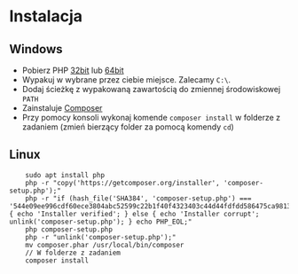 # Instalacja

## Windows

* Pobierz PHP
[32bit](http://windows.php.net/downloads/releases/php-7.1.10-Win32-VC14-x86.zip)
lub
[64bit](http://windows.php.net/downloads/releases/php-7.1.10-nts-Win32-VC14-x64.zip)
* Wypakuj w wybrane przez ciebie miejsce. Zalecamy ```C:\```.
* Dodaj ścieżkę z wypakowaną zawartością do zmiennej środowiskowej ```PATH```
* Zainstaluje [Composer](https://getcomposer.org/Composer-Setup.exe)
* Przy pomocy konsoli wykonaj komende ```composer install``` w folderze z zadaniem
(zmień bierzący folder za pomocą komendy ```cd```)

## Linux

```
    sudo apt install php
    php -r "copy('https://getcomposer.org/installer', 'composer-setup.php');"
    php -r "if (hash_file('SHA384', 'composer-setup.php') === '544e09ee996cdf60ece3804abc52599c22b1f40f4323403c44d44fdfdd586475ca9813a858088ffbc1f233e9b180f061') { echo 'Installer verified'; } else { echo 'Installer corrupt'; unlink('composer-setup.php'); } echo PHP_EOL;"
    php composer-setup.php
    php -r "unlink('composer-setup.php');"
    mv composer.phar /usr/local/bin/composer
    // W folderze z zadaniem
    composer install
  ```
